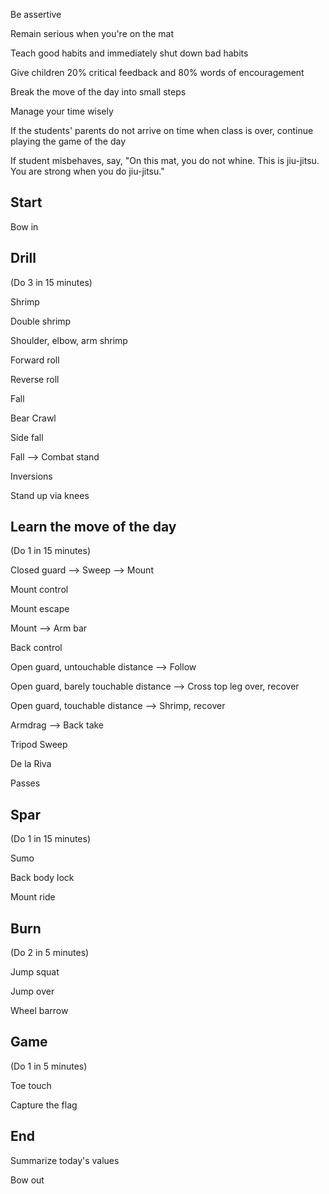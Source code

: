 Be assertive

Remain serious when you're on the mat

Teach good habits and immediately shut down bad habits

Give children 20% critical feedback and 80% words of encouragement

Break the move of the day into small steps

Manage your time wisely

If the students' parents do not arrive on time when class is over, continue playing the game of the day

If student misbehaves, say, "On this mat, you do not whine. This is jiu-jitsu. You are strong when you do jiu-jitsu."

## Start

Bow in

## Drill

(Do 3 in 15 minutes)

Shrimp

Double shrimp

Shoulder, elbow, arm shrimp

Forward roll

Reverse roll

Fall

Bear Crawl

Side fall

Fall --> Combat stand

Inversions

Stand up via knees

## Learn the move of the day

(Do 1 in 15 minutes)

Closed guard --> Sweep --> Mount

Mount control

Mount escape

Mount --> Arm bar

Back control

Open guard, untouchable distance --> Follow

Open guard, barely touchable distance --> Cross top leg over, recover

Open guard, touchable distance --> Shrimp, recover

Armdrag --> Back take

Tripod Sweep

De la Riva

Passes

## Spar 

(Do 1 in 15 minutes)

Sumo

Back body lock

Mount ride

## Burn

(Do 2 in 5 minutes)

Jump squat

Jump over

Wheel barrow

## Game

(Do 1 in 5 minutes)

Toe touch

Capture the flag

## End

Summarize today's values

Bow out
